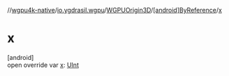 //[wgpu4k-native](../../../../index.md)/[io.ygdrasil.wgpu](../../index.md)/[WGPUOrigin3D](../index.md)/[[android]ByReference](index.md)/[x](x.md)

# x

[android]\
open override var [x](x.md): [UInt](https://kotlinlang.org/api/core/kotlin-stdlib/kotlin/-u-int/index.html)